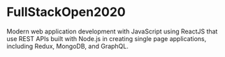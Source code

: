 # FullStackOpen2020
Modern web application development with JavaScript using ReactJS that use REST APIs built with Node.js 
in creating single page applications, including Redux, MongoDB, and GraphQL.
